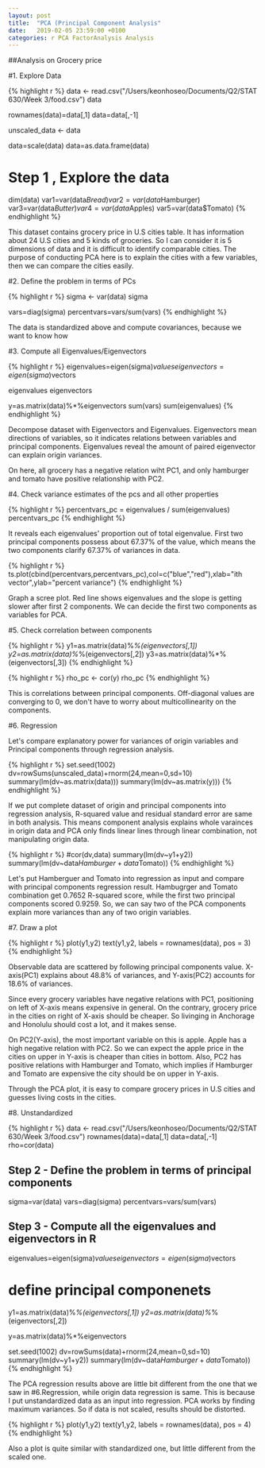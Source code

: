 ```yaml
---
layout: post
title:  "PCA (Principal Component Analysis"
date:   2019-02-05 23:59:00 +0100
categories: r PCA FactorAnalysis Analysis
---
```


##Analysis on Grocery price

#1. Explore Data

{% highlight r %}
data <- read.csv("/Users/keonhoseo/Documents/Q2/STAT 630/Week 3/food.csv")
data

rownames(data)=data[,1]
data=data[,-1]

unscaled_data <- data

data=scale(data)
data=as.data.frame(data)

# Step 1 , Explore the data
dim(data)
var1=var(data$Bread)
var2=var(data$Hamburger)
var3=var(data$Butter)
var4=var(data$Apples)
var5=var(data$Tomato)
{% endhighlight %}


This dataset contains grocery price in U.S cities table. It has information about 24 U.S cities and 5 kinds of groceries. So I can consider it is 5 dimensions of data and it is difficult to identify comparable cities. The purpose of conducting PCA here is to explain the cities with a few variables, then we can compare the cities easily.


#2. Define the problem in terms of PCs

{% highlight r %}
sigma <- var(data)
sigma

vars=diag(sigma)
percentvars=vars/sum(vars)
{% endhighlight %}

The data is standardized above and compute covariances, because we want to know how 

#3. Compute all Eigenvalues/Eigenvectors 

{% highlight r %}
eigenvalues=eigen(sigma)$values
eigenvectors=eigen(sigma)$vectors

eigenvalues
eigenvectors

y=as.matrix(data)%*%eigenvectors
sum(vars)
sum(eigenvalues)
{% endhighlight %}


Decompose dataset with Eigenvectors and Eigenvalues. Eigenvectors mean directions of variables, so it indicates relations between variables and principal components. Eigenvalues reveal the amount of paired eigenvector can explain origin variances.

On here, all grocery has a negative relation wiht PC1, and only hamburger and tomato have positive relationship with PC2.

#4. Check variance estimates of the pcs and all other properties

{% highlight r %}
percentvars_pc = eigenvalues / sum(eigenvalues)
percentvars_pc
{% endhighlight %}

It reveals each eigenvalues' proportion out of total eigenvalue. First two principal components possess about 67.37% of the value, which means the two components clarify 67.37% of variances in data.

{% highlight r %}
ts.plot(cbind(percentvars,percentvars_pc),col=c("blue","red"),xlab="ith vector",ylab="percent variance")
{% endhighlight %}

Graph a scree plot. Red line shows eigenvalues and the slope is getting slower after first 2 components. We can decide the first two components as variables for PCA.


#5. Check correlation between components

{% highlight r %}
y1=as.matrix(data)%*%(eigenvectors[,1])
y2=as.matrix(data)%*%(eigenvectors[,2])
y3=as.matrix(data)%*%(eigenvectors[,3])
{% endhighlight %}



{% highlight r %}
rho_pc <- cor(y)
rho_pc
{% endhighlight %}


This is correlations between principal components. Off-diagonal values are converging to 0, we don't have to worry about multicollinearity on the components.

#6. Regression

Let's compare explanatory power for variances of origin variables and Principal components through regression analysis.

{% highlight r %}
set.seed(1002)
dv=rowSums(unscaled_data)+rnorm(24,mean=0,sd=10)
summary(lm(dv~as.matrix(data)))
summary(lm(dv~as.matrix(y)))
{% endhighlight %}


If we put complete dataset of origin and principal components into regression analysis, R-squared value and residual standard error are same in both analysis. This means component analysis explains whole varainces in origin data and PCA only finds linear lines through linear combination, not manipulating origin data.

{% highlight r %}
#cor(dv,data)
summary(lm(dv~y1+y2))
summary(lm(dv~data$Hamburger+data$Tomato))
{% endhighlight %}

Let's put Hamberguer and Tomato into regression as input and compare with principal components regression result. Hambugrger and Tomato combination get 0.7652 R-squared score, while the first two principal components scored 0.9259. So, we can say two of the PCA components explain more variances than any of two origin variables.


#7. Draw a plot

{% highlight r %}
plot(y1,y2)
text(y1,y2, labels = rownames(data), pos = 3)
{% endhighlight %}



Observable data are scattered by following principal components value. X-axis(PC1) explains about 48.8% of variances, and Y-axis(PC2) accounts for 18.6% of variances. 

Since every grocery variables have negative relations with PC1, positioning on left of X-axis means expensive in general. On the contrary, grocery price in the cities on right of X-axis should be cheaper. So livinging in Anchorage and Honolulu should cost a lot, and it makes sense.

On PC2(Y-axis), the most important variable on this is apple. Apple has a high negative relation with PC2. So we can expect the apple price in the cities on upper in Y-axis is cheaper than cities in bottom. Also, PC2 has positive relations with Hamburger and Tomato, which implies if Hamburger and Tomato are expensive the city should be on upper in Y-axis.

Through the PCA plot, it is easy to compare grocery prices in U.S cities and guesses living costs in the cities. 


#8. Unstandardized

{% highlight r %}
data <- read.csv("/Users/keonhoseo/Documents/Q2/STAT 630/Week 3/food.csv")
rownames(data)=data[,1]
data=data[,-1]
rho=cor(data)
## Step 2 - Define the problem in terms of principal components
sigma=var(data)
vars=diag(sigma)
percentvars=vars/sum(vars)

## Step 3 - Compute all the eigenvalues and eigenvectors in R

eigenvalues=eigen(sigma)$values
eigenvectors=eigen(sigma)$vectors

# define principal componenets
y1=as.matrix(data)%*%(eigenvectors[,1])
y2=as.matrix(data)%*%(eigenvectors[,2])

y=as.matrix(data)%*%eigenvectors

set.seed(1002)
dv=rowSums(data)+rnorm(24,mean=0,sd=10)
summary(lm(dv~y1+y2))
summary(lm(dv~data$Hamburger+data$Tomato))
{% endhighlight %}


The PCA regression results above are little bit different from the one that we saw in #6.Regression, while origin data regression is same. This is because I put unstandardized data as an input into regression. PCA works by finding maximum variances. So if data is not scaled, results should be distorted.

{% highlight r %}
plot(y1,y2)
text(y1,y2, labels = rownames(data), pos = 4)
{% endhighlight %}


Also a plot is quite similar with standardized one, but little different from the scaled one.


